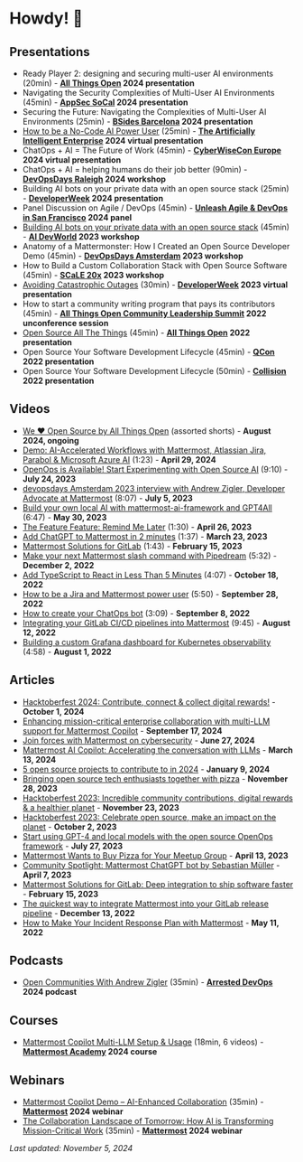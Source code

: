 # Howdy! 👋

## Presentations

- Ready Player 2: designing and securing multi-user AI environments (20min) - **[All Things Open](https://2024.allthingsopen.org/sessions/2-for-1-critical-conversation-consuming-open-source-software-securely-ready-player-2-designing-and-securing-multi-user-ai-environments) 2024 presentation**
- Navigating the Security Complexities of Multi-User AI Environments (45min) - **[AppSec SoCal](https://planetcybersec.com/061224-conference/) 2024 presentation**
- Securing the Future: Navigating the Complexities of Multi-User AI Environments (25min) - **[BSides Barcelona](https://bsides.barcelona/) 2024 presentation**
- [How to be a No-Code AI Power User](https://www.youtube.com/watch?v=RN8z6PD3wJ8) (25min) - **[The Artificially Intelligent Enterprise](https://www.techstrongevents.com/the-artificially-intelligent-enterprise/home) 2024 virtual presentation**
- ChatOps + AI = The Future of Work (45min) - **[CyberWiseCon Europe](https://cyberwisecon.eu/#) 2024 virtual presentation**
- ChatOps + AI = helping humans do their job better (90min) - **[DevOpsDays Raleigh](https://devopsdays.org/events/2024-raleigh/program/andrew-zigler-workshop/) 2024 workshop**
- Building AI bots on your private data with an open source stack (25min) - **[DeveloperWeek](https://www.developerweek.com/) 2024 presentation**
- Panel Discussion on Agile / DevOps (45min) - **[Unleash Agile & DevOps in San Francisco](https://ace.atlassian.com/events/details/atlassian-san-francisco-bay-area-presents-unleash-agile-amp-devops-in-san-francisco/) 2024 panel**
- [Building AI bots on your private data with an open source stack](https://www.youtube.com/watch?v=6dtMktLW5KI) (45min) - **[AI DevWorld](https://aidevworld.com/) 2023 workshop**
- Anatomy of a Mattermonster: How I Created an Open Source Developer Demo (45min) - **[DevOpsDays Amsterdam](https://devopsdays.org/events/2023-amsterdam/program/ws-andrew-zigler) 2023 workshop**
- How to Build a Custom Collaboration Stack with Open Source Software (45min) - **[SCaLE 20x](https://www.socallinuxexpo.org/scale/20x/presentations/workshop-how-build-custom-collaboration-stack-open-source-software) 2023 workshop**
- [Avoiding Catastrophic Outages](https://www.youtube.com/watch?v=4mBYM1jQoz0) (30min) - **[DeveloperWeek](https://sched.co/1HwgI) 2023 virtual presentation**
- How to start a community writing program that pays its contributors (45min) - **[All Things Open Community Leadership Summit](https://2022.allthingsopen.org/events/community-leadership-summit/) 2022 unconference session**
- [Open Source All The Things](https://www.youtube.com/watch?v=gPuWestSQJQ) (45min) - **[All Things Open](https://2022.allthingsopen.org/sessions/open-source-all-the-things/) 2022 presentation**
- Open Source Your Software Development Lifecycle (45min) - **[QCon](https://qconsf.com/presentation/oct2022/open-source-your-software-development-lifecycle) 2022 presentation**
- Open Source Your Software Development Lifecycle (50min) - **[Collision](https://collisionconf.com/) 2022 presentation**

## Videos

- [We ❤️ Open Source by All Things Open](https://www.youtube.com/playlist?list=PL6kQg8bP1Ji4cilM9X36crNJd-BxQQpmX) (assorted shorts) - **August 2024, ongoing**
- [Demo: AI-Accelerated Workflows with Mattermost, Atlassian Jira, Parabol & Microsoft Azure AI](https://www.youtube.com/watch?v=kDaZoGaQjIM) (1:23) - **April 29, 2024**
- [OpenOps is Available! Start Experimenting with Open Source AI](https://www.youtube.com/watch?v=20KSKBzZmik) (9:10) - **July 24, 2023**
- [devopsdays Amsterdam 2023 interview with Andrew Zigler, Developer Advocate at Mattermost](https://www.youtube.com/watch?v=C0Gv8567-oE) (8:07) - **July 5, 2023**
- [Build your own local AI with mattermost-ai-framework and GPT4All](https://www.youtube.com/watch?v=h7vHwVabPQc) (6:47) - **May 30, 2023**
- [The Feature Feature: Remind Me Later](https://www.youtube.com/watch?v=Fu2b49ca9W8) (1:30) - **April 26, 2023**
- [Add ChatGPT to Mattermost in 2 minutes](https://www.youtube.com/watch?v=Hx4Ex7YZZiA) (1:37) - **March 23, 2023**
- [Mattermost Solutions for GitLab](https://www.youtube.com/watch?v=cTIAfaGR7OU) (1:43) - **February 15, 2023**
- [Make your next Mattermost slash command with Pipedream](https://www.youtube.com/watch?v=QabKh5yF4-A) (5:32) - **December 2, 2022**
- [Add TypeScript to React in Less Than 5 Minutes](https://www.youtube.com/watch?v=12qzCOYLLoc) (4:07) - **October 18, 2022**
- [How to be a Jira and Mattermost power user](https://www.youtube.com/watch?v=W8pDtiiD9r0) (5:50) - **September 28, 2022**
- [How to create your ChatOps bot](https://www.youtube.com/watch?v=LdNnwPp1G6k) (3:09) - **September 8, 2022**
- [Integrating your GitLab CI/CD pipelines into Mattermost](https://www.youtube.com/watch?v=li2jaPziXTQ) (9:45) - **August 12, 2022**
- [Building a custom Grafana dashboard for Kubernetes observability](https://www.youtube.com/watch?v=iEMxDxujkAQ) (4:58) - **August 1, 2022**

## Articles

- [Hacktoberfest 2024: Contribute, connect & collect digital rewards!](https://mattermost.com/blog/hacktoberfest-2024/) - **October 1, 2024**
- [Enhancing mission-critical enterprise collaboration with multi-LLM support for Mattermost Copilot](https://mattermost.com/blog/mattermost-copilot-multi-llm-support/) - **September 17, 2024**
- [Join forces with Mattermost on cybersecurity](https://mattermost.com/blog/join-forces-with-mattermost-on-cybersecurity/) - **June 27, 2024**
- [Mattermost AI Copilot: Accelerating the conversation with LLMs](https://mattermost.com/blog/mattermost-ai-copilot-accelerating-the-conversation-with-llms/) - **March 13, 2024**
- [5 open source projects to contribute to in 2024](https://mattermost.com/blog/5-open-source-projects-to-contribute-to-in-2024/) - **January 9, 2024**
- [Bringing open source tech enthusiasts together with pizza](https://mattermost.com/blog/bringing-open-source-tech-enthusiasts-together-with-pizza/) - **November 28, 2023**
- [Hacktoberfest 2023: Incredible community contributions, digital rewards & a healthier planet](https://mattermost.com/blog/hacktoberfest-2023-incredible-community-contributions-digital-rewards-a-healthier-planet/) - **November 23, 2023**
- [Hacktoberfest 2023: Celebrate open source, make an impact on the planet](https://mattermost.com/blog/mattermost-hacktoberfest-2023/) - **October 2, 2023**
- [Start using GPT-4 and local models with the open source OpenOps framework](https://mattermost.com/blog/open-source-ai-framework/) - **July 27, 2023**
- [Mattermost Wants to Buy Pizza for Your Meetup Group](https://mattermost.com/blog/mattermost-wants-to-buy-pizza-for-your-meetup-group/) - **April 13, 2023**
- [Community Spotlight: Mattermost ChatGPT bot by Sebastian Müller](https://mattermost.com/blog/community-spotlight-mattermost-chatgpt-bot-by-sebastian-muller/) - **April 7, 2023**
- [Mattermost Solutions for GitLab: Deep integration to ship software faster](https://mattermost.com/blog/mattermost-solutions-for-gitlab/) - **February 15, 2023**
- [The quickest way to integrate Mattermost into your GitLab release pipeline](https://mattermost.com/blog/integrate-mattermost-into-gitlab-release-pipeline/) - **December 13, 2022**
- [How to Make Your Incident Response Plan with Mattermost](https://mattermost.com/blog/how-to-make-your-incident-response-plan-with-mattermost/) - **May 11, 2022**

## Podcasts

- [Open Communities With Andrew Zigler](https://www.arresteddevops.com/open-communities/) (35min) - **[Arrested DevOps](https://www.arresteddevops.com/) 2024 podcast**

## Courses

- [Mattermost Copilot Multi-LLM Setup & Usage](https://academy.mattermost.com/p/new-mattermost-copilot-multi-llm-setup-usage) (18min, 6 videos) - **[Mattermost Academy](https://academy.mattermost.com/) 2024 course**

## Webinars

- [Mattermost Copilot Demo – AI-Enhanced Collaboration](https://mattermost.com/video/copilot-demo-ai-enhanced-collaboration/) (35min) - **[Mattermost](https://mattermost.com/) 2024 webinar**
- [The Collaboration Landscape of Tomorrow: How AI is Transforming Mission-Critical Work](https://mattermost.com/video/ai-collaboration-landscape-of-tomorrow/) (35min) - **[Mattermost](https://mattermost.com/) 2024 webinar**

*Last updated: November 5, 2024*
